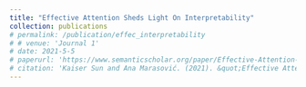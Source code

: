 ```yaml
---
title: "Effective Attention Sheds Light On Interpretability"
collection: publications
# permalink: /publication/effec_interpretability
# # venue: 'Journal 1'
# date: 2021-5-5
# paperurl: 'https://www.semanticscholar.org/paper/Effective-Attention-Sheds-Light-On-Interpretability-Sun-Marasovi%C4%87/3fa01ebe92d8bab53b2756beeecfe6faa9e573bb'
# citation: 'Kaiser Sun and Ana Marasović. (2021). &quot;Effective Attention Sheds Light On Interpretability&quot; <i>Findings of ACL2021</i>'
---
```

<!-- This paper is about the number 1. The number 2 is left for future work. -->

<!-- Recommended citation: Kaiser Sun and Ana Marasović. (2021). "Effective Attention Sheds Light On Interpretability" <i>Findings of ACL2021 (Pre-print)</i>. -->